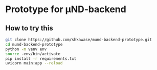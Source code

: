 # Prototype for μND-backend

## How to try this

```sh
git clone https://github.com/shkawase/mund-backend-prototype.git
cd mund-backend-prototype
python -m venv env
source .env/bin/activate
pip install -r requirements.txt
uvicorn main:app --reload
```
